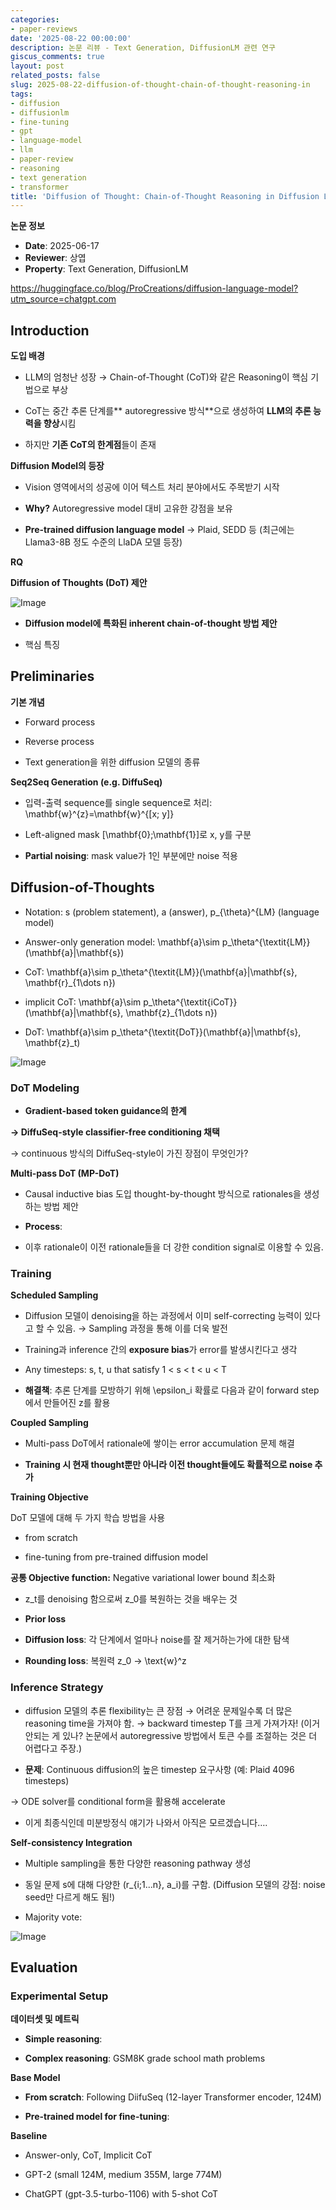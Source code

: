 ```yaml
---
categories:
- paper-reviews
date: '2025-08-22 00:00:00'
description: 논문 리뷰 - Text Generation, DiffusionLM 관련 연구
giscus_comments: true
layout: post
related_posts: false
slug: 2025-08-22-diffusion-of-thought-chain-of-thought-reasoning-in
tags:
- diffusion
- diffusionlm
- fine-tuning
- gpt
- language-model
- llm
- paper-review
- reasoning
- text generation
- transformer
title: 'Diffusion of Thought: Chain-of-Thought Reasoning in Diffusion Language Models'
---
```


**논문 정보**
- **Date**: 2025-06-17
- **Reviewer**: 상엽
- **Property**: Text Generation, DiffusionLM

https://huggingface.co/blog/ProCreations/diffusion-language-model?utm_source=chatgpt.com

## Introduction

**도입 배경**

- LLM의 엄청난 성장 → Chain-of-Thought (CoT)와 같은 Reasoning이 핵심 기법으로 부상

- CoT는 중간 추론 단계를** autoregressive 방식**으로 생성하여 **LLM의 추론 능력을 향상**시킴

- 하지만 **기존 CoT의 한계점**들이 존재

**Diffusion Model의 등장**

- Vision 영역에서의 성공에 이어 텍스트 처리 분야에서도 주목받기 시작

- **Why?** Autoregressive model 대비 고유한 강점을 보유

- **Pre-trained diffusion language model** → Plaid, SEDD 등 (최근에는 Llama3-8B 정도 수준의 LlaDA 모델 등장)

**RQ**

**Diffusion of Thoughts (DoT) 제안**

![Image](https://prod-files-secure.s3.us-west-2.amazonaws.com/3acbc979-3f43-48f4-8683-229c6104ec76/cbee75df-cc0f-4355-b2bd-7609cbbb1f9b/image.png?X-Amz-Algorithm=AWS4-HMAC-SHA256&X-Amz-Content-Sha256=UNSIGNED-PAYLOAD&X-Amz-Credential=ASIAZI2LB4667W7SH7ZO%2F20250810%2Fus-west-2%2Fs3%2Faws4_request&X-Amz-Date=20250810T110005Z&X-Amz-Expires=3600&X-Amz-Security-Token=IQoJb3JpZ2luX2VjEJr%2F%2F%2F%2F%2F%2F%2F%2F%2F%2FwEaCXVzLXdlc3QtMiJGMEQCIGrKdUh4zK2PX%2BlUfCZE7SG5hQLJjq%2FJ%2FAgVDjh6e%2FkPAiAHK52zT6h7%2BHjfxOzGpameGmLebn3crDOu9ZOtb2zCCCqIBAjT%2F%2F%2F%2F%2F%2F%2F%2F%2F%2F8BEAAaDDYzNzQyMzE4MzgwNSIMciuMO0ESAebMPDngKtwDI361zBDNI2XgLi7Y6aoMJQED00tySwcDLItmtnOIwodADBrm7Tnt5KV29ZwoZUceDoSeT0dPdPd9vGDrJGHQ7O6KlMwBdKRzArx%2B1oggvTLmcKpfTRhbZUnNXzSLwoBResdUgPWY1lPRro5IqVG9aZjoBhM6U%2FinCnuQW%2FvY84%2FsYx86yznr4FNt2TfR6zk3SynXKrxxNt4yPjd3Oj3dRmxwjAxYskX%2B7%2BiiKkY0e0m3CH%2Bp1e%2FdVsUGYBkovT1y7PQompQvyutw2LTmsnC9vdMfwAtJfEIoCPTEjMEY3XAyaLlcu6U42dMivMFkuADP4bSqR4iI5xt2yQI82vM4PaW1vbc4%2FkctgjK4yEq4D7tRweSHzP6vS9ROevvL8mMmhZPwYhdZNIZqFNfC%2FdiVBuBrx5F4ytfKIYFuAFEjnAgmFXwAw%2B6Xb7qL%2Bl%2FuPbDmXzAOANcYnu4OYNC2DWsl5n0kp24kfWOcj3ydVYQ%2Fa9uc0AmiYnx4WmF9%2Bwlcm21dxHpy48EMUV6z0Prqt4emENCqLVbMw0NjADRCD%2FvZWSL8Erw%2FX7p%2FXtx36CHqsPBfJcxBTdrpwhaxV0WuU0TFKweFjvbT%2BWiafzcetOmuhJ63WR6CiSM%2BTKZr8OswhNThxAY6pgEeGc1T%2FV319yhlHIpB%2BPNgObRCRff%2Fsuf%2FETRdGiPJNcDW4Iw15%2BiJrAAnSo%2FApp8dcMjYuKRSTX%2FqhScf%2FP%2BX1KRcBuq4%2BvmWoyah3Zonhqsz9mAgLTKqItnr%2BNMPvZVtUk83wv3wckpEln2pSDjw95rY%2BTRoh2nM8GebmWcVHEI1gu%2FRRkpgMCk6jGFLkevjMlQfWM4sLPCUsfZQUYAXjGUuZBfQ&X-Amz-Signature=9eed353d21461f454b484ae6caacc622570b8dcd5435aeb05f6ba6a7751467d2&X-Amz-SignedHeaders=host&x-amz-checksum-mode=ENABLED&x-id=GetObject)

- **Diffusion model에 특화된 inherent chain-of-thought 방법 제안**

- 핵심 특징

## Preliminaries

**기본 개념**

- Forward process

- Reverse process

- Text generation을 위한 diffusion 모델의 종류

**Seq2Seq Generation (e.g. DiffuSeq)**

- 입력-출력 sequence를 single sequence로 처리: \mathbf{w}^{z}=\mathbf{w}^{[x; y]}

- Left-aligned mask [\mathbf{0};\mathbf{1}]로 x, y를 구분

- **Partial noising**: mask value가 1인 부분에만 noise 적용

## Diffusion-of-Thoughts

- Notation: s (problem statement), a (answer), p_{\theta}^{LM} (language model)

- Answer-only generation model: \mathbf{a}\sim p_\theta^{\textit{LM}}(\mathbf{a}|\mathbf{s})

- CoT: \mathbf{a}\sim p_\theta^{\textit{LM}}(\mathbf{a}|\mathbf{s}, \mathbf{r}_{1\dots n})

- implicit CoT: \mathbf{a}\sim p_\theta^{\textit{iCoT}}(\mathbf{a}|\mathbf{s}, \mathbf{z}_{1\dots n})

- DoT: \mathbf{a}\sim p_\theta^{\textit{DoT}}(\mathbf{a}|\mathbf{s}, \mathbf{z}_t)

![Image](https://prod-files-secure.s3.us-west-2.amazonaws.com/3acbc979-3f43-48f4-8683-229c6104ec76/7bde22d3-df55-4fed-824e-ed43cf2b175e/image.png?X-Amz-Algorithm=AWS4-HMAC-SHA256&X-Amz-Content-Sha256=UNSIGNED-PAYLOAD&X-Amz-Credential=ASIAZI2LB4667W7SH7ZO%2F20250810%2Fus-west-2%2Fs3%2Faws4_request&X-Amz-Date=20250810T110005Z&X-Amz-Expires=3600&X-Amz-Security-Token=IQoJb3JpZ2luX2VjEJr%2F%2F%2F%2F%2F%2F%2F%2F%2F%2FwEaCXVzLXdlc3QtMiJGMEQCIGrKdUh4zK2PX%2BlUfCZE7SG5hQLJjq%2FJ%2FAgVDjh6e%2FkPAiAHK52zT6h7%2BHjfxOzGpameGmLebn3crDOu9ZOtb2zCCCqIBAjT%2F%2F%2F%2F%2F%2F%2F%2F%2F%2F8BEAAaDDYzNzQyMzE4MzgwNSIMciuMO0ESAebMPDngKtwDI361zBDNI2XgLi7Y6aoMJQED00tySwcDLItmtnOIwodADBrm7Tnt5KV29ZwoZUceDoSeT0dPdPd9vGDrJGHQ7O6KlMwBdKRzArx%2B1oggvTLmcKpfTRhbZUnNXzSLwoBResdUgPWY1lPRro5IqVG9aZjoBhM6U%2FinCnuQW%2FvY84%2FsYx86yznr4FNt2TfR6zk3SynXKrxxNt4yPjd3Oj3dRmxwjAxYskX%2B7%2BiiKkY0e0m3CH%2Bp1e%2FdVsUGYBkovT1y7PQompQvyutw2LTmsnC9vdMfwAtJfEIoCPTEjMEY3XAyaLlcu6U42dMivMFkuADP4bSqR4iI5xt2yQI82vM4PaW1vbc4%2FkctgjK4yEq4D7tRweSHzP6vS9ROevvL8mMmhZPwYhdZNIZqFNfC%2FdiVBuBrx5F4ytfKIYFuAFEjnAgmFXwAw%2B6Xb7qL%2Bl%2FuPbDmXzAOANcYnu4OYNC2DWsl5n0kp24kfWOcj3ydVYQ%2Fa9uc0AmiYnx4WmF9%2Bwlcm21dxHpy48EMUV6z0Prqt4emENCqLVbMw0NjADRCD%2FvZWSL8Erw%2FX7p%2FXtx36CHqsPBfJcxBTdrpwhaxV0WuU0TFKweFjvbT%2BWiafzcetOmuhJ63WR6CiSM%2BTKZr8OswhNThxAY6pgEeGc1T%2FV319yhlHIpB%2BPNgObRCRff%2Fsuf%2FETRdGiPJNcDW4Iw15%2BiJrAAnSo%2FApp8dcMjYuKRSTX%2FqhScf%2FP%2BX1KRcBuq4%2BvmWoyah3Zonhqsz9mAgLTKqItnr%2BNMPvZVtUk83wv3wckpEln2pSDjw95rY%2BTRoh2nM8GebmWcVHEI1gu%2FRRkpgMCk6jGFLkevjMlQfWM4sLPCUsfZQUYAXjGUuZBfQ&X-Amz-Signature=59654f966a6a1d26f7bf497c375fc334ce532e08a7198d64f95e9e1d3d6b22c1&X-Amz-SignedHeaders=host&x-amz-checksum-mode=ENABLED&x-id=GetObject)

### DoT Modeling

- **Gradient-based token guidance의 한계**

**→ DiffuSeq-style classifier-free conditioning 채택**

→ continuous 방식의 DiffuSeq-style이 가진 장점이 무엇인가?

**Multi-pass DoT (MP-DoT)**

- Causal inductive bias 도입 thought-by-thought 방식으로 rationales을 생성하는 방법 제안

- **Process**:

- 이후 rationale이 이전 rationale들을 더 강한 condition signal로 이용할 수 있음.

### Training

**Scheduled Sampling**

- Diffusion 모델이 denoising을 하는 과정에서 이미 self-correcting 능력이 있다고 할 수 있음. → Sampling 과정을 통해 이를 더욱 발전

- Training과 inference 간의 **exposure bias**가 error를 발생시킨다고 생각

- Any timesteps: s, t, u that satisfy 1 < s < t < u < T

- **해결책**: 추론 단계를 모방하기 위해 \epsilon_i 확률로 다음과 같이 forward step에서 만들어진 z를 활용

**Coupled Sampling**

- Multi-pass DoT에서 rationale에 쌓이는 error accumulation 문제 해결

- **Training 시 현재 thought뿐만 아니라 이전 thought들에도 확률적으로 noise 추가**

**Training Objective**

DoT 모델에 대해 두 가지 학습 방법을 사용

- from scratch

- fine-tuning from pre-trained diffusion model

**공통 Objective function:** Negative variational lower bound 최소화

- z_t를 denoising 함으로써 z_0를 복원하는 것을 배우는 것

- **Prior loss**

- **Diffusion loss**: 각 단계에서 얼마나 noise를 잘 제거하는가에 대한 탐색

- **Rounding loss**: 복원력 z_0 → \text{w}^z

### Inference Strategy

- diffusion 모델의 추론 flexibility는 큰 장점 → 어려운 문제일수록 더 많은 reasoning time을 가져야 함. → backward timestep T를 크게 가져가자! (이거 안되는 게 있나? 논문에서 autoregressive 방법에서 토큰 수를 조절하는 것은 더 어렵다고 주장.)

- **문제**: Continuous diffusion의 높은 timestep 요구사항 (예: Plaid 4096 timesteps)

→ ODE solver를 conditional form을 활용해 accelerate

- 이게 최종식인데 미분방정식 얘기가 나와서 아직은 모르겠습니다….

**Self-consistency Integration**

- Multiple sampling을 통한 다양한 reasoning pathway 생성

- 동일 문제 s에 대해 다양한 (r_{i;1...n}, a_i)를 구함. (Diffusion 모델의 강점: noise seed만 다르게 해도 됨!)

- Majority vote:

![Image](https://prod-files-secure.s3.us-west-2.amazonaws.com/3acbc979-3f43-48f4-8683-229c6104ec76/1b55f68d-7994-4dad-9980-633a0f0ee17c/image.png?X-Amz-Algorithm=AWS4-HMAC-SHA256&X-Amz-Content-Sha256=UNSIGNED-PAYLOAD&X-Amz-Credential=ASIAZI2LB4667W7SH7ZO%2F20250810%2Fus-west-2%2Fs3%2Faws4_request&X-Amz-Date=20250810T110005Z&X-Amz-Expires=3600&X-Amz-Security-Token=IQoJb3JpZ2luX2VjEJr%2F%2F%2F%2F%2F%2F%2F%2F%2F%2FwEaCXVzLXdlc3QtMiJGMEQCIGrKdUh4zK2PX%2BlUfCZE7SG5hQLJjq%2FJ%2FAgVDjh6e%2FkPAiAHK52zT6h7%2BHjfxOzGpameGmLebn3crDOu9ZOtb2zCCCqIBAjT%2F%2F%2F%2F%2F%2F%2F%2F%2F%2F8BEAAaDDYzNzQyMzE4MzgwNSIMciuMO0ESAebMPDngKtwDI361zBDNI2XgLi7Y6aoMJQED00tySwcDLItmtnOIwodADBrm7Tnt5KV29ZwoZUceDoSeT0dPdPd9vGDrJGHQ7O6KlMwBdKRzArx%2B1oggvTLmcKpfTRhbZUnNXzSLwoBResdUgPWY1lPRro5IqVG9aZjoBhM6U%2FinCnuQW%2FvY84%2FsYx86yznr4FNt2TfR6zk3SynXKrxxNt4yPjd3Oj3dRmxwjAxYskX%2B7%2BiiKkY0e0m3CH%2Bp1e%2FdVsUGYBkovT1y7PQompQvyutw2LTmsnC9vdMfwAtJfEIoCPTEjMEY3XAyaLlcu6U42dMivMFkuADP4bSqR4iI5xt2yQI82vM4PaW1vbc4%2FkctgjK4yEq4D7tRweSHzP6vS9ROevvL8mMmhZPwYhdZNIZqFNfC%2FdiVBuBrx5F4ytfKIYFuAFEjnAgmFXwAw%2B6Xb7qL%2Bl%2FuPbDmXzAOANcYnu4OYNC2DWsl5n0kp24kfWOcj3ydVYQ%2Fa9uc0AmiYnx4WmF9%2Bwlcm21dxHpy48EMUV6z0Prqt4emENCqLVbMw0NjADRCD%2FvZWSL8Erw%2FX7p%2FXtx36CHqsPBfJcxBTdrpwhaxV0WuU0TFKweFjvbT%2BWiafzcetOmuhJ63WR6CiSM%2BTKZr8OswhNThxAY6pgEeGc1T%2FV319yhlHIpB%2BPNgObRCRff%2Fsuf%2FETRdGiPJNcDW4Iw15%2BiJrAAnSo%2FApp8dcMjYuKRSTX%2FqhScf%2FP%2BX1KRcBuq4%2BvmWoyah3Zonhqsz9mAgLTKqItnr%2BNMPvZVtUk83wv3wckpEln2pSDjw95rY%2BTRoh2nM8GebmWcVHEI1gu%2FRRkpgMCk6jGFLkevjMlQfWM4sLPCUsfZQUYAXjGUuZBfQ&X-Amz-Signature=4bb6a9853078d5ef8e72b1d4114a72c840c5b1b85a9c91613db1f75f2b87919a&X-Amz-SignedHeaders=host&x-amz-checksum-mode=ENABLED&x-id=GetObject)

## Evaluation

### Experimental Setup

**데이터셋 및 메트릭**

- **Simple reasoning**:

- **Complex reasoning**: GSM8K grade school math problems

**Base Model**

- **From scratch**: Following DiifuSeq (12-layer Transformer encoder, 124M)

- **Pre-trained model for fine-tuning**:

**Baseline**

- Answer-only, CoT, Implicit CoT

- GPT-2 (small 124M, medium 355M, large 774M)

- ChatGPT (gpt-3.5-turbo-1106) with 5-shot CoT

